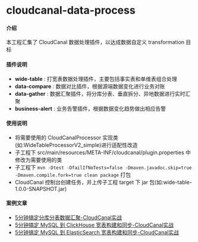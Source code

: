 # cloudcanal-data-process

#### 介绍

本工程汇集了 CloudCanal 数据处理插件，以达成数据自定义 transformation 目标

#### 插件说明

- **wide-table** : 打宽表数据处理插件，主要包括事实表和单维表组合处理
- **data-compare** : 数据对比插件，根据源端数据变化进行业务对账
- **data-gather** : 数据汇聚插件，将分库分表、垂直拆分、异地数据进行实时汇聚
- **business-alert** : 业务告警插件，根据数据变化趋势做出相应告警

#### 使用说明

- 将需要使用的 CloudCanalProcessor 实现类(如:WideTableProcessorV2_simple)进行适配性改造
- 子工程下 src/main/resources/META-INF/cloudcanal/plugin.properties 中修改为需要使用的类
- 子工程下 `mvn -Dtest -DfailIfNoTests=false -Dmaven.javadoc.skip=true -Dmaven.compile.fork=true clean package` 打包
- CloudCanal 控制台创建任务，并上传子工程 target 下 jar 包(如:wide-table-1.0.0-SNAPSHOT.jar)

#### 案例文章

- [5分钟搞定分库分表数据汇聚-CloudCanal实战](https://www.askcug.com/topic/255)
- [5分钟搞定 MySQL 到 ClickHouse 宽表构建和同步-CloudCanal实战](https://www.askcug.com/topic/249)
- [5分钟搞定 MySQL 到 ElasticSearch 宽表构建和同步-CloudCanal实战](https://www.askcug.com/topic/240)
